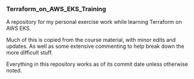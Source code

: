 ### Terraform_on_AWS_EKS_Training
A repository for my personal exercise work while learning Terraform on AWS EKS.

Much of this is copied from the course material, with minor edits and updates. As well as some extensive commenting to help break down the more difficult stuff.

Everything in this repository works as of its commit date unless otherwise noted.

